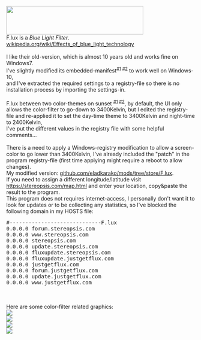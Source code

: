 <img title="f.lux" src="https://icompile.eladkarako.com/_uploads/flux.jpg" alt="" width="365" height="76" /> <br/>
F.lux is a <em>Blue Light Filter</em>.
<br/>
<a href="https://en.wikipedia.org/wiki/Effects_of_blue_light_technology">wikipedia.org/wiki/Effects_of_blue_light_technology</a> <br/>
<br/>
I like their old-version, which is almost 10 years old and works fine on Windows7.<br/>
I've slightly modified its embedded-manifest<sup><a href="https://en.wikipedia.org/wiki/Manifest_file">#1</a>&nbsp;<a href="https://github.com/eladkarako/manifest">#2</a></sup> to work well on Windows-10, <br/>
and I've extracted the required settings to a registry-file so there is no installation process by importing the settings-in.<br/>
<br/>
F.lux between two color-themes on sunset <sup><a href="https://en.wikipedia.org/wiki/Sunrise_equation">#1</a>&nbsp;<a href="https://justgetflux.com/map.html">#2</a></sup>, 
by default, the UI only allows the color-filter to go-down to 3400Kelvin, 
but I edited the registry-file and re-applied it to set the 
day-time theme to 3400Kelvin and night-time to 2400Kelvin, <br/>
I've put the different values in the registry file with some helpful comments...<br/>
<br/>
There is a need to apply a Windows-registry modification to allow a screen-color to go lower than 3400Kelvin, I've already included the "patch" in the program registry-file (first time applying might require a reboot to allow changes).
<br/>
My modified version: <a href="https://github.com/eladkarako/mods/tree/store/F.lux">github.com/eladkarako/mods/tree/store/F.lux</a>.
<br/>
If you need to assign a different longitude/latitude visit <a href="https://stereopsis.com/map.html">https://stereopsis.com/map.html</a> and enter your location, copy&amp;paste the result to the program.
<br/>
This program does not requires internet-access, I personally don't want it to look for updates or to be collecting any statistics, so I've blocked the following domain in my HOSTS file:
<pre>
#-----------------------------F.lux
0.0.0.0 forum.stereopsis.com
0.0.0.0 www.stereopsis.com
0.0.0.0 stereopsis.com
0.0.0.0 update.stereopsis.com
0.0.0.0 fluxupdate.stereopsis.com
0.0.0.0 fluxupdate.justgetflux.com
0.0.0.0 justgetflux.com
0.0.0.0 forum.justgetflux.com
0.0.0.0 update.justgetflux.com
0.0.0.0 www.justgetflux.com
</pre>
<br/>
<br/>
Here are some color-filter related graphics:<br/>
<img src="https://icompile.eladkarako.com/_uploads/flux_black_body_visible_spectrum.gif" /> <br/>
<img src="https://icompile.eladkarako.com/_uploads/flux_color_table.png" /> <br/>
<img src="https://icompile.eladkarako.com/_uploads/flux_color_table2.png" /> <br/>
<img src="https://icompile.eladkarako.com/_uploads/flux_color_temperature_chart.jpg" /> <br/>
